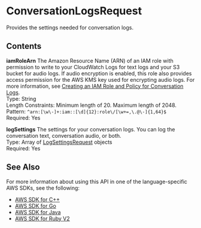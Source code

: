 # ConversationLogsRequest<a name="API_ConversationLogsRequest"></a>

Provides the settings needed for conversation logs\.

## Contents<a name="API_ConversationLogsRequest_Contents"></a>

 **iamRoleArn**   <a name="lex-Type-ConversationLogsRequest-iamRoleArn"></a>
The Amazon Resource Name \(ARN\) of an IAM role with permission to write to your CloudWatch Logs for text logs and your S3 bucket for audio logs\. If audio encryption is enabled, this role also provides access permission for the AWS KMS key used for encrypting audio logs\. For more information, see [Creating an IAM Role and Policy for Conversation Logs](https://docs.aws.amazon.com/lex/latest/dg/conversation-logs-role-and-policy.html)\.  
Type: String  
Length Constraints: Minimum length of 20\. Maximum length of 2048\.  
Pattern: `^arn:[\w\-]+:iam::[\d]{12}:role\/[\w+=,\.@\-]{1,64}$`   
Required: Yes

 **logSettings**   <a name="lex-Type-ConversationLogsRequest-logSettings"></a>
The settings for your conversation logs\. You can log the conversation text, conversation audio, or both\.  
Type: Array of [LogSettingsRequest](API_LogSettingsRequest.md) objects  
Required: Yes

## See Also<a name="API_ConversationLogsRequest_SeeAlso"></a>

For more information about using this API in one of the language\-specific AWS SDKs, see the following:
+  [AWS SDK for C\+\+](https://docs.aws.amazon.com/goto/SdkForCpp/lex-models-2017-04-19/ConversationLogsRequest) 
+  [AWS SDK for Go](https://docs.aws.amazon.com/goto/SdkForGoV1/lex-models-2017-04-19/ConversationLogsRequest) 
+  [AWS SDK for Java](https://docs.aws.amazon.com/goto/SdkForJava/lex-models-2017-04-19/ConversationLogsRequest) 
+  [AWS SDK for Ruby V2](https://docs.aws.amazon.com/goto/SdkForRubyV2/lex-models-2017-04-19/ConversationLogsRequest) 